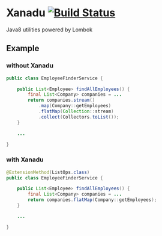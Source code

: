 # Xanadu [![Build Status](https://travis-ci.org/gakuzzzz/xanadu.svg)](https://travis-ci.org/gakuzzzz/xanadu)

Java8 utilities powered by Lombok

## Example

### without Xanadu

```java
public class EmployeeFinderService {

    public List<Employee> findAllEmployees() {
        final List<Company> companies = ...
        return companies.stream()
            .map(Company::getEmployees)
            .flatMap(Collection::stream)
            .collect(Collectors.toList());
    }

    ...

}
```

### with Xanadu

```java
@ExtensionMethod(ListOps.class)
public class EmployeeFinderService {

    public List<Employee> findAllEmployees() {
        final List<Company> companies = ...
        return companies.flatMap(Company::getEmployees);
    }

    ...

}
```
